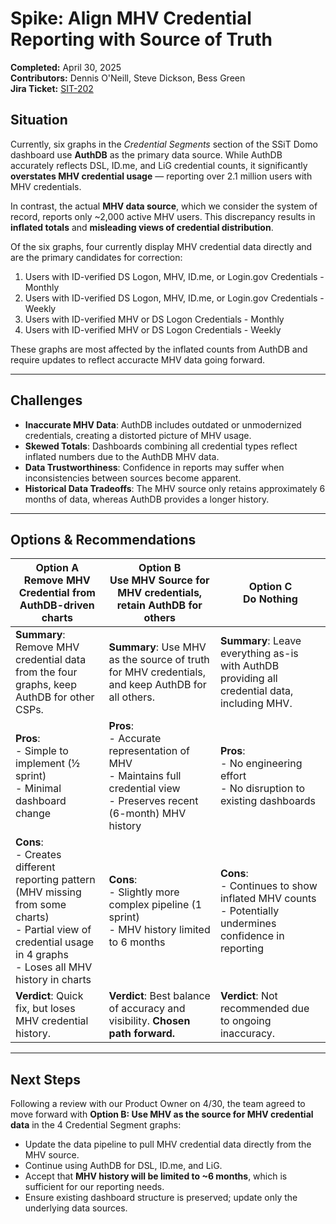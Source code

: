 # Spike: Align MHV Credential Reporting with Source of Truth
**Completed:** April 30, 2025  
**Contributors:** Dennis O'Neill, Steve Dickson, Bess Green  
**Jira Ticket:** [SIT-202](https://jira.devops.va.gov/browse/SIT-202)

## Situation
Currently, six graphs in the *Credential Segments* section of the SSiT Domo dashboard use **AuthDB** as the primary data source. While AuthDB accurately reflects DSL, ID.me, and LiG credential counts, it significantly **overstates MHV credential usage** — reporting over 2.1 million users with MHV credentials.

In contrast, the actual **MHV data source**, which we consider the system of record, reports only ~2,000 active MHV users. This discrepancy results in **inflated totals** and **misleading views of credential distribution**.

Of the six graphs, four currently display MHV credential data directly and are the primary candidates for correction:
1. Users with ID-verified DS Logon, MHV, ID.me, or Login.gov Credentials - Monthly
2. Users with ID-verified DS Logon, MHV, ID.me, or Login.gov Credentials - Weekly
3. Users with ID-verified MHV or DS Logon Credentials - Monthly
4. Users with ID-verified MHV or DS Logon Credentials - Weekly

These graphs are most affected by the inflated counts from AuthDB and require updates to reflect accuracte MHV data going forward. 

---

## Challenges
- **Inaccurate MHV Data**: AuthDB includes outdated or unmodernized credentials, creating a distorted picture of MHV usage.
- **Skewed Totals**: Dashboards combining all credential types reflect inflated numbers due to the AuthDB MHV data.
- **Data Trustworthiness**: Confidence in reports may suffer when inconsistencies between sources become apparent.
- **Historical Data Tradeoffs**: The MHV source only retains approximately 6 months of data, whereas AuthDB provides a longer history.

---

## Options & Recommendations

| Option A<br>**Remove MHV Credential from AuthDB-driven charts** | Option B<br>**Use MHV Source for MHV credentials, retain AuthDB for others** | Option C<br>**Do Nothing** |
|--------------------------------------|---------------------------------------------|-----------------------------|
| **Summary**: Remove MHV credential data from the four graphs, keep AuthDB for other CSPs. | **Summary**: Use MHV as the source of truth for MHV credentials, and keep AuthDB for all others. | **Summary**: Leave everything as-is with AuthDB providing all credential data, including MHV. |
| **Pros**:<br>- Simple to implement (½ sprint)<br>- Minimal dashboard change | **Pros**:<br>- Accurate representation of MHV<br>- Maintains full credential view<br>- Preserves recent (6-month) MHV history | **Pros**:<br>- No engineering effort<br>- No disruption to existing dashboards |
| **Cons**:<br>- Creates different reporting pattern (MHV missing from some charts) <br>- Partial view of credential usage in 4 graphs<br>- Loses all MHV history in charts | **Cons**:<br>- Slightly more complex pipeline (1 sprint)<br>- MHV history limited to 6 months | **Cons**:<br>- Continues to show inflated MHV counts<br>- Potentially undermines confidence in reporting |
| **Verdict**: Quick fix, but loses MHV credential history. | **Verdict**: Best balance of accuracy and visibility. **Chosen path forward.** | **Verdict**: Not recommended due to ongoing inaccuracy. |

---

## Next Steps
Following a review with our Product Owner on 4/30, the team agreed to move forward with **Option B: Use MHV as the source for MHV credential data** in the 4 Credential Segment graphs:
- Update the data pipeline to pull MHV credential data directly from the MHV source.
- Continue using AuthDB for DSL, ID.me, and LiG.
- Accept that **MHV history will be limited to ~6 months**, which is sufficient for our reporting needs.
- Ensure existing dashboard structure is preserved; update only the underlying data sources.
